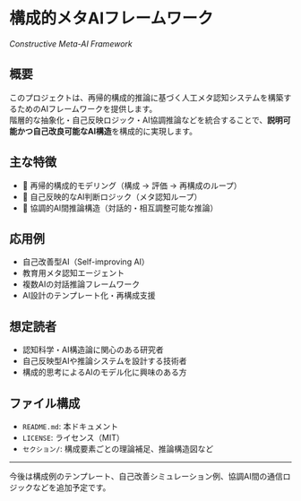 # 構成的メタAIフレームワーク  
*Constructive Meta-AI Framework*

## 概要  
このプロジェクトは、再帰的構成的推論に基づく人工メタ認知システムを構築するためのAIフレームワークを提供します。  
階層的な抽象化・自己反映ロジック・AI協調推論などを統合することで、**説明可能かつ自己改良可能なAI構造**を構成的に実現します。

## 主な特徴
- 🔁 再帰的構成的モデリング（構成 → 評価 → 再構成のループ）  
- 🧠 自己反映的なAI判断ロジック（メタ認知ループ）  
- 🤝 協調的AI間推論構造（対話的・相互調整可能な推論）  

## 応用例
- 自己改善型AI（Self-improving AI）  
- 教育用メタ認知エージェント  
- 複数AIの対話推論フレームワーク  
- AI設計のテンプレート化・再構成支援  

## 想定読者
- 認知科学・AI構造論に関心のある研究者  
- 自己反映型AIや推論システムを設計する技術者  
- 構成的思考によるAIのモデル化に興味のある方  

## ファイル構成
- `README.md`: 本ドキュメント  
- `LICENSE`: ライセンス（MIT）  
- `セクション/`: 構成要素ごとの理論補足、推論構造図など  

---

今後は構成例のテンプレート、自己改善シミュレーション例、協調AI間の通信ロジックなどを追加予定です。

